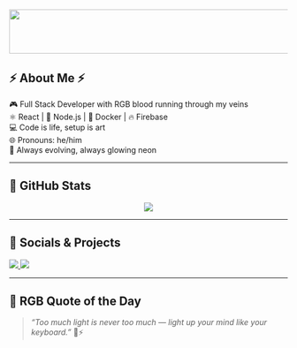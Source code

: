 <h1 align="center">
  <img src="https://media1.giphy.com/media/v1.Y2lkPTc5MGI3NjExYmI1NnJwcjB4eDY2NWl2NGFpdGd5cXNzZGI4eXFoaXkyMDBtMG00eiZlcD12MV9pbnRlcm5hbF9naWZfYnlfaWQmY3Q9Zw/J7CXWAjo5PdhI4LWPX/giphy.gif" width="800" height="80">
</h1>

## ⚡ About Me ⚡

🎮 Full Stack Developer with RGB blood running through my veins  
⚛️ React | 🚀 Node.js | 🐳 Docker | 🔥 Firebase  
💻 Code is life, setup is art  
🌐 Pronouns: he/him  
🧠 Always evolving, always glowing neon

---

## 🧨 GitHub Stats

<p align="center">
  <img src="https://github-readme-streak-stats.herokuapp.com/?user=KRAYz-Oficial&theme=chartreuse-dark&hide_border=true" />
</p>

---

## 🔗 Socials & Projects

  <a href="https://instagram.com/@krayz.dev">
    <img src="https://img.shields.io/badge/@krayz.dev-E4405F?style=for-the-badge&logo=instagram&logoColor=white" />
  </a>
  <a href="https://github.com/KRAYz-Oficial">
    <img src="https://img.shields.io/badge/GitHub-100000?style=for-the-badge&logo=github&logoColor=white" />
  </a>

---

## 💬 RGB Quote of the Day

> _“Too much light is never too much — light up your mind like your keyboard.”_ 🌈⚡

